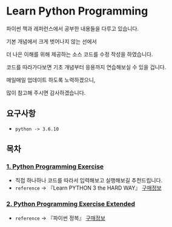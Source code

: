 # Learn Python Programming

파이썬 책과 레퍼런스에서 공부한 내용들을 다루고 있습니다.

기본 개념에서 크게 벗어나지 않는 선에서 

더 나은 이해를 위해 제공하는 소스 코드를 수정 작성을 하였습니다.

코드를 따라가다보면 기초 개념부터 응용까지 연습해보실 수 있을 겁니다. 

매일매일 업데이트 하도록 노력하겠으니, 

많이 참고해 주시면 감사하겠습니다.

## 요구사항
* `python -> 3.6.10`

## 목차

### [1. Python Programming Exercise](https://github.com/jinkyukim-me/Learn-Python-Programming/tree/master/exercises)
- 직접 하나하나 코드를 따라서 입력해보고 실행해보길 추천드립니다. 
- `reference` -> 『Learn PYTHON 3 the HARD WAY』 [구매정보](https://www.amazon.com/Learn-Python-Hard-Way-Introduction-ebook-dp-B07378P8W6/dp/B07378P8W6/ref=mt_kindle?_encoding=UTF8&me=&qid=1581525354)

### [2. Python Programming Exercise Extended](https://github.com/jinkyukim-me/Learn-Python-Programming/tree/master/exercises-extended)
- `reference` -> 『파이썬 정복』 [구매정보](https://book.naver.com/bookdb/book_detail.nhn?bid=13458175)



